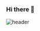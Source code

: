 ### Hi there 👋


![header](https://capsule-render.vercel.app/api?%&height=300&type=waving&color=auto&text=welcome!&desc=GounChoi's%20GitHub%20Profile)

